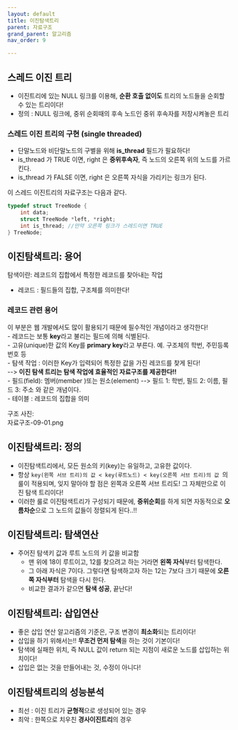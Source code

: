 ```yaml
---
layout: default
title: 이진탐색트리
parent: 자료구조
grand_parent: 알고리즘
nav_order: 9

---
```


## 스레드 이진 트리  
- 이진트리에 있는 NULL 링크를 이용해, **순환 호출 없이도** 트리의 노드들을 순회할 수 있는 트리이다!  
- 정의 : NULL 링크에, 중위 순회때의 후속 노드인 중위 후속자를 저장시켜놓은 트리   

### 스레드 이진 트리의 구현 (single threaded)  
- 단말노드와 비단말노드의 구별을 위해 **is_thread** 필드가 필요하다!  
- is_thread 가 TRUE 이면, right 은 **중위후속자**, 즉 노드의 오른쪽 위의 노드를 가르킨다.  
- is_thread 가 FALSE 이면, right 은 오른쪽 자식을 가리키는 링크가 된다.  

이 스레드 이진트리의 자료구조는 다음과 같다.  
```c
typedef struct TreeNode {
    int data;
    struct TreeNode *left, *right;
    int is_thread; //만약 오른쪽 링크가 스레드이면 TRUE  
} TreeNode;
```

## 이진탐색트리: 용어  
탐색이란: 레코드의 집합에서 특정한 레코드를 찾아내는 작업  
- 레코드 : 필드들의 집합, 구조체를 의미한다!  

### 레코드 관련 용어  
이 부분은 웹 개발에서도 많이 활용되기 때문에 필수적인 개념이라고 생각한다!  
    - 레코드는 보통 **key**라고 불리는 필드에 의해 식별된다.  
    - 고유(unique)한 값의 Key를 **primary key**라고 부른다. 예. 구조체의 학번, 주민등록번호 등  
    - 탐색 작업 : 이러한 Key가 입력되어 특정한 값을 가진 레코드를 찾게 된다!  
                --> **이진 탐색 트리는 탐색 작업에 효율적인 자료구조를 제공한다!!**  
    - 필드(field): 멤버(member )또는 원소(element) --> 필드 1: 학번, 필드 2: 이름, 필드 3: 주소 와 같은 개념이다.    
    - 테이블 : 레코드의 집합을 의미

구조 사진:  
자료구조-09-01.png

## 이진탐색트리: 정의  
- 이진탐색트리에서, 모든 원소의 키(key)는 유일하고, 고유한 값이다.  
- 항상 `key(왼쪽 서브 트리)의 값 < key(루트노드) < key(오른쪽 서브 트리)의 값 `의 룰이 적용되며, 잊지 말아야 할 점은 왼쪽과 오른쪽 서브 트리도! 그 자체만으로 이진 탐색 트리이다!  
- 이러한 룰로 이진탐색트리가 구성되기 때문에, **중위순회**를 하게 되면 자동적으로 **오름차순**으로 그 노드의 값들이 정렬되게 된다..!!  

## 이진탐색트리: 탐색연산  
- 주어진 탐색키 값과 루트 노드의 키 값을 비교함  
    - 맨 위에 18이 루트이고, 12를 찾으려고 하는 거라면 **왼쪽 자식**부터 탐색한다.  
    - 그 아래 자식은 7이다. 그렇다면 탐색하고자 하는 12는 7보다 크기 때문에 **오른쪽 자식부터** 탐색을 다시 한다. 
    - 비교한 결과가 같으면 **탐색 성공**, 끝난다!  

## 이진탐색트리: 삽입연산  
- 좋은 삽입 연산 알고리즘의 기준은, 구조 변경이 **최소화**되는 트리이다!  
- 삽입을 하기 위해서는!! **무조건 먼저 탐색**을 하는 것이 기본이다!  
- 탐색에 실패한 위치, 즉 NULL 값이 return 되는 지점이 새로운 노드를 삽입하는 위치이다!  
- 삽입은 없는 것을 만들어내는 것, 수정이 아니다!  

## 이진탐색트리의 성능분석  
- 최선 : 이진 트리가 **균형적**으로 생성되어 있는 경우  
- 최악 : 한쪽으로 치우친 **경사이진트리**의 경우 